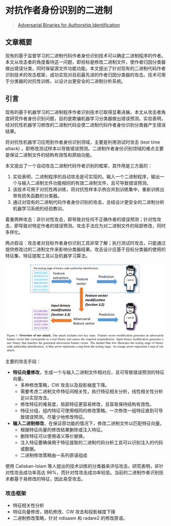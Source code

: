 # 对抗作者身份识别的二进制

> [Adversarial Binaries for Authorship Identification](https://arxiv.org/abs/1809.08316)

## 文章概要

现有的基于监督学习的二进制代码作者身份识别技术可以确定二进制程序的作者。本文从攻击者的角度看待这一问题，即目标是修改二进制文件，使作者归因分类器做出错误分类，同时保留源文件功能功能。本文提出了针对现有的二进制代码作者识别技术的攻击框架，成功实现对目前最先进的作者归因分类器的攻击。技术可用于分类器的对抗性训练，以设计出更安全的二进制分析系统。

## 引言

现有的基于机器学习的二进制程序作者识别技术已取得显著进展。本文从攻击者角度研究作者身份识别问题，目的是欺骗机器学习分类器做出错误预测。实验表明，经对抗性机器学习修改的二进制代码会使二进制代码作者身份识别分类器产生错误结果。

将对抗性机器学习应用到作者身份识别领域，主要是利用测试时攻击 (test time attack) ，即修改测试样本以导致错误预测。二进制作者身份识别领域的难点主要是保证二进制文件的结构有效性和原始功能。

本文提出了一个自动攻击二进制代码作者识别的框架，其作用是三方面的：

1. 实验表明，二进制程序的自动攻击是可实现的。输入一个二进制程序，输出一个与输入二进制文件功能相同的有效二进制文件，且可导致错误预测。
2. 该技术可用于对抗性再训练，将对抗性样本示例合并到训练集中，重新训练出带有损失函数的分类器。
3. 通过对现有的二进制代码作者身份识别的攻击，总结设计更安全的二进制分析机器学习系统的经验教训。

着重两种攻击：非针对性攻击，即导致对任何不正确作者的错误预测；针对性攻击，即导致对特定作者的错误预测。攻击手法应为对二进制文件的局部修改，同时多样化。

两点假设：攻击者对目标作者身份识别工具非常了解；执行测试时攻击，只能通过提供修改过的二进制文件来影响分类器结果。攻击设计应基于目标分类器的使用的特征集、特征提取工具以及机器学习算法。

![](./adversarial_binaries.png)

主要的攻击手段：

- **特征向量修改**，生成一个与输入二进制文件相对应，且可导致错误预测的特征向量。
  - 多种修改策略，CW 攻击以及投影梯度下降。
  - 需要考虑二进制文件特征间相关性，执行特征相关分析，线性相关性分析足以实现攻击。
  - 修改特征的难易度，局部特征更容易修改，且容易保持结构有效性。
  - 特征分组，组内特征可使用相同的修改策略。一次修改一组特征直到可导致错误预测。尽量少地修改特征。
- **输入二进制修改**，在保证原功能的情况下，修改二进制文件以匹配特征向量。
  - 根据特征向量的修改结果删除或注入特征。
  - 删除特征可以使用语义等价替换。
  - 注入特征要确保用于特征提取的二进制代码分析工具可以识别注入的代码或数据。
  - 二进制修改策略由一系列原语组成

使用 Caliskan-Islam 等人提出的技术训练的分类器来评估攻击。研究表明，非针对性攻击成功率高达 96%，而针对性攻击成功率较低。当前的二进制作者识别技术都基于易修改的特征，因此易受攻击。

### 攻击框架

- 特征相关性分析
- 特征向量修改，随机修改、CW 攻击和投影梯度下降
- 二进制修改策略，针对 ndisasm 和 radare2 的修改原语。







